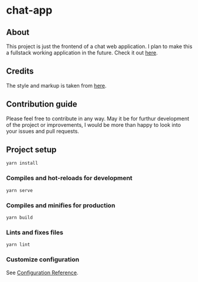 # chat-app

## About
This project is just the frontend of a chat web application. I plan to make this a fullstack working application in the future. Check it out [here](https://vue-chat-frontend.netlify.app/).

## Credits
The style and markup is taken from [here](https://codepen.io/mubangadv/pen/rXrOQa).

## Contribution guide
Please feel free to contribute in any way. May it be for furthur development of the project or improvements, I would be more than happy to look into your issues and pull requests.

## Project setup
```
yarn install
```

### Compiles and hot-reloads for development
```
yarn serve
```

### Compiles and minifies for production
```
yarn build
```

### Lints and fixes files
```
yarn lint
```

### Customize configuration
See [Configuration Reference](https://cli.vuejs.org/config/).
